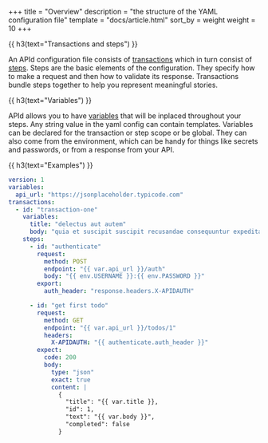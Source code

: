 +++
title = "Overview"
description = "the structure of the YAML configuration file"
template = "docs/article.html"
sort_by = weight
weight = 10
+++

{{ h3(text="Transactions and steps") }}

An APId configuration file consists of [transactions](../transactions) which in turn consist of [steps](../steps). Steps 
are the basic elements of the configuration. They specify how to make a request and then how to validate
its response. Transactions bundle steps together to help you represent meaningful stories.

{{ h3(text="Variables") }}

APId allows you to have [variables](../variables) that will be inplaced throughout your steps. Any string value in 
the yaml config can contain templates. Variables can be declared for the transaction or step scope or be global.
They can also come from the environment, which can be handy for things like secrets and passwords, or from a
response from your API.

{{ h3(text="Examples") }}

```yaml
version: 1
variables:
  api_url: "https://jsonplaceholder.typicode.com"
transactions:
  - id: "transaction-one"
    variables:
      title: "delectus aut autem"
      body: "quia et suscipit suscipit recusandae consequuntur expedita"
    steps:
      - id: "authenticate"
        request:
          method: POST
          endpoint: "{{ var.api_url }}/auth"
          body: "{{ env.USERNAME }}:{{ env.PASSWORD }}"
        export:
          auth_header: "response.headers.X-APIDAUTH"

      - id: "get first todo"
        request:
          method: GET
          endpoint: "{{ var.api_url }}/todos/1"
          headers:
            X-APIDAUTH: "{{ authenticate.auth_header }}"
        expect:
          code: 200
          body:
            type: "json"
            exact: true
            content: |
              {
                "title": "{{ var.title }},
                "id": 1,
                "text": "{{ var.body }}",
                "completed": false
              }
```